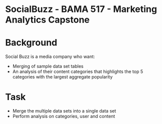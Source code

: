 # SocialBuzz - BAMA 517 - Marketing Analytics Capstone


# Background

Social Buzz is a media company who want:

* Merging of sample data set tables
* An analysis of their content categories that highlights the top 5 categories with the largest aggregate popularity

# Task

* Merge the multiple data sets into a single data set
* Perform analysis on categories, user and content

